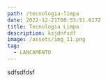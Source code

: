 ```yaml
---
path: /tecnologia-limpa
date: 2022-12-21T00:53:51.617Z
title: Tecnologia Limpa
description: ksjdnfsdf
image: /assets/img_11.png
tag:
  - LANCAMENTO
---
```

s﻿dfsdfdsf